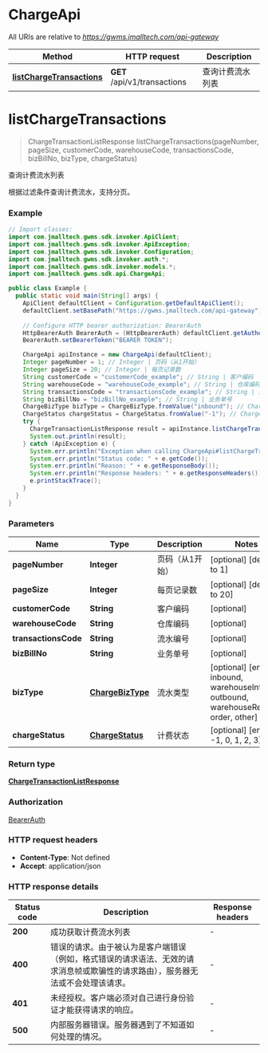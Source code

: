 # ChargeApi

All URIs are relative to *https://gwms.jmalltech.com/api-gateway*

| Method | HTTP request | Description |
|------------- | ------------- | -------------|
| [**listChargeTransactions**](ChargeApi.md#listChargeTransactions) | **GET** /api/v1/transactions | 查询计费流水列表 |


<a id="listChargeTransactions"></a>
# **listChargeTransactions**
> ChargeTransactionListResponse listChargeTransactions(pageNumber, pageSize, customerCode, warehouseCode, transactionsCode, bizBillNo, bizType, chargeStatus)

查询计费流水列表

根据过滤条件查询计费流水，支持分页。

### Example
```java
// Import classes:
import com.jmalltech.gwms.sdk.invoker.ApiClient;
import com.jmalltech.gwms.sdk.invoker.ApiException;
import com.jmalltech.gwms.sdk.invoker.Configuration;
import com.jmalltech.gwms.sdk.invoker.auth.*;
import com.jmalltech.gwms.sdk.invoker.models.*;
import com.jmalltech.gwms.sdk.api.ChargeApi;

public class Example {
  public static void main(String[] args) {
    ApiClient defaultClient = Configuration.getDefaultApiClient();
    defaultClient.setBasePath("https://gwms.jmalltech.com/api-gateway");
    
    // Configure HTTP bearer authorization: BearerAuth
    HttpBearerAuth BearerAuth = (HttpBearerAuth) defaultClient.getAuthentication("BearerAuth");
    BearerAuth.setBearerToken("BEARER TOKEN");

    ChargeApi apiInstance = new ChargeApi(defaultClient);
    Integer pageNumber = 1; // Integer | 页码（从1开始）
    Integer pageSize = 20; // Integer | 每页记录数
    String customerCode = "customerCode_example"; // String | 客户编码
    String warehouseCode = "warehouseCode_example"; // String | 仓库编码
    String transactionsCode = "transactionsCode_example"; // String | 流水编号
    String bizBillNo = "bizBillNo_example"; // String | 业务单号
    ChargeBizType bizType = ChargeBizType.fromValue("inbound"); // ChargeBizType | 流水类型
    ChargeStatus chargeStatus = ChargeStatus.fromValue("-1"); // ChargeStatus | 计费状态
    try {
      ChargeTransactionListResponse result = apiInstance.listChargeTransactions(pageNumber, pageSize, customerCode, warehouseCode, transactionsCode, bizBillNo, bizType, chargeStatus);
      System.out.println(result);
    } catch (ApiException e) {
      System.err.println("Exception when calling ChargeApi#listChargeTransactions");
      System.err.println("Status code: " + e.getCode());
      System.err.println("Reason: " + e.getResponseBody());
      System.err.println("Response headers: " + e.getResponseHeaders());
      e.printStackTrace();
    }
  }
}
```

### Parameters

| Name | Type | Description  | Notes |
|------------- | ------------- | ------------- | -------------|
| **pageNumber** | **Integer**| 页码（从1开始） | [optional] [default to 1] |
| **pageSize** | **Integer**| 每页记录数 | [optional] [default to 20] |
| **customerCode** | **String**| 客户编码 | [optional] |
| **warehouseCode** | **String**| 仓库编码 | [optional] |
| **transactionsCode** | **String**| 流水编号 | [optional] |
| **bizBillNo** | **String**| 业务单号 | [optional] |
| **bizType** | [**ChargeBizType**](.md)| 流水类型 | [optional] [enum: inbound, warehouseInternal, outbound, warehouseRent, order, other] |
| **chargeStatus** | [**ChargeStatus**](.md)| 计费状态 | [optional] [enum: -1, 0, 1, 2, 3] |

### Return type

[**ChargeTransactionListResponse**](ChargeTransactionListResponse.md)

### Authorization

[BearerAuth](../README.md#BearerAuth)

### HTTP request headers

 - **Content-Type**: Not defined
 - **Accept**: application/json

### HTTP response details
| Status code | Description | Response headers |
|-------------|-------------|------------------|
| **200** | 成功获取计费流水列表 |  -  |
| **400** | 错误的请求。由于被认为是客户端错误（例如，格式错误的请求语法、无效的请求消息帧或欺骗性的请求路由），服务器无法或不会处理该请求。 |  -  |
| **401** | 未经授权。客户端必须对自己进行身份验证才能获得请求的响应。 |  -  |
| **500** | 内部服务器错误。服务器遇到了不知道如何处理的情况。 |  -  |

